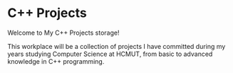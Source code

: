# C++ Projects

Welcome to My C++ Projects storage!

This workplace will be a collection of projects I have committed during my years studying Computer Science at HCMUT, from basic to advanced knowledge in C++ programming.
